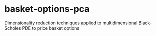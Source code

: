 # basket-options-pca
Dimensionality reduction techniques applied to multidimensional Black-Scholes PDE to price basket options
